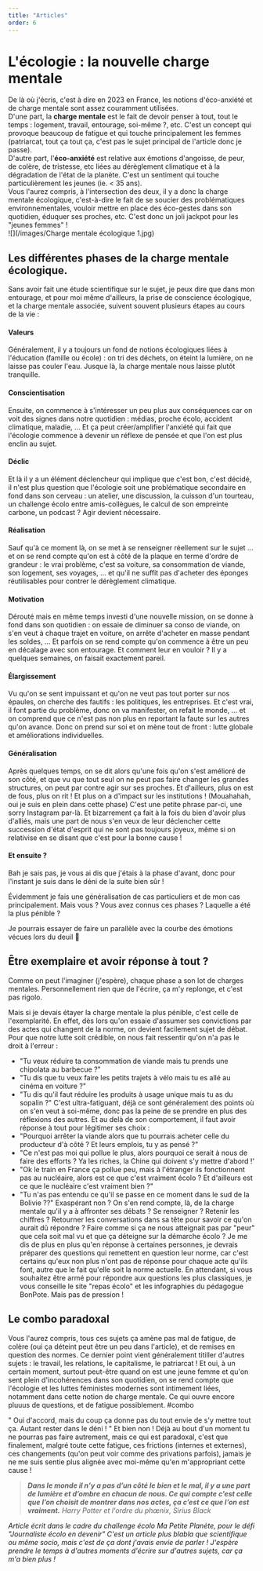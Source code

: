 ```yaml
---
title: "Articles"
order: 6
---
```

# L'écologie : la nouvelle charge mentale

De là où j'écris, c'est à dire en 2023 en France, les notions d'éco-anxiété et de charge mentale sont assez couramment utilisées.  
D'une part, la **charge mentale** est le fait de devoir penser à tout, tout le temps : logement, travail, entourage, soi-même ?, etc. C'est un concept qui provoque beaucoup de fatigue et qui touche principalement les femmes (patriarcat, tout ça tout ça, c'est pas le sujet principal de l'article donc je passe).  
D'autre part, l'**éco-anxiété** est relative aux émotions d'angoisse, de peur, de colère, de tristesse, etc liées au dérèglement climatique et à la dégradation de l'état de la planète. C'est un sentiment qui touche particulièrement les jeunes (ie. < 35 ans).  
Vous l'aurez compris, à l'intersection des deux, il y a donc la charge mentale écologique, c'est-à-dire le fait de se soucier des problématiques environnementales, vouloir mettre en place des éco-gestes dans son quotidien, éduquer ses proches, etc. C'est donc un joli jackpot pour les "jeunes femmes" !  
![](/images/Charge mentale écologique 1.jpg)

## Les différentes phases de la charge mentale écologique.
Sans avoir fait une étude scientifique sur le sujet, je peux dire que dans mon entourage, et pour moi même d'ailleurs, la prise de conscience écologique, et la charge mentale associée, suivent souvent plusieurs étapes au cours de la vie :
#### Valeurs  
Généralement, il y a toujours un fond de notions écologiques liées à l'éducation (famille ou école) : on tri des déchets, on éteint la lumière, on ne laisse pas couler l'eau. Jusque là, la charge mentale nous laisse plutôt tranquille.
#### Conscientisation  
Ensuite, on commence à s'intéresser un peu plus aux conséquences car on voit des signes dans notre quotidien : médias, proche écolo, accident climatique, maladie, ... Et ça peut créer/amplifier l'anxiété qui fait que l'écologie commence à devenir un réflexe de pensée et que l'on est plus enclin au sujet.
#### Déclic  
Et là il y a un élément déclencheur qui implique que c'est bon, c'est décidé, il n'est plus question que l'écologie soit une problématique secondaire en fond dans son cerveau : un atelier, une discussion, la cuisson d'un tourteau, un challenge écolo entre amis-collègues, le calcul de son empreinte carbone, un podcast ? Agir devient nécessaire.
#### Réalisation  
Sauf qu'à ce moment là, on se met à se renseigner réellement sur le sujet ... et on se rend compte qu'on est à côté de la plaque en terme d'ordre de grandeur : le vrai problème, c'est sa voiture, sa consommation de viande, son logement, ses voyages, ... et qu'il ne suffit pas d'acheter des éponges réutilisables pour contrer le dérèglement climatique.
#### Motivation  
Dérouté mais en même temps investi d'une nouvelle mission, on se donne à fond dans son quotidien : on essaie de diminuer sa conso de viande, on s'en veut à chaque trajet en voiture, on arrête d'acheter en masse pendant les soldes, ... Et parfois on se rend compte qu'on commence à être un peu en décalage avec son entourage. Et comment leur en vouloir ? Il y a quelques semaines, on faisait exactement pareil.
#### Élargissement  
Vu qu'on se sent impuissant et qu'on ne veut pas tout porter sur nos épaules, on cherche des fautifs : les politiques, les entreprises. Et c'est vrai, il font partie du problème, donc on va manifester, on refait le monde, ... et on comprend que ce n'est pas non plus en reportant la faute sur les autres qu'on avance. Donc on prend sur soi et on mène tout de front : lutte globale et améliorations individuelles.
#### Généralisation  
Après quelques temps, on se dit alors qu'une fois qu'on s'est amélioré de son côté, et que vu que tout seul on ne peut pas faire changer les grandes structures, on peut par contre agir sur ses proches. Et d'ailleurs, plus on est de fous, plus on rit ! Et plus on a d'impact sur les institutions ! (Mouahahah, oui je suis en plein dans cette phase) C'est une petite phrase par-ci, une sorry Instagram par-là. Et bizarrement ça fait à la fois du bien d'avoir plus d'alliés, mais une part de nous s'en veux de leur déclencher cette succession d'état d'esprit qui ne sont pas toujours joyeux, même si on relativise en se disant que c'est pour la bonne cause !
#### Et ensuite ?  
Bah je sais pas, je vous ai dis que j'étais à la phase d'avant, donc pour l'instant je suis dans le déni de la suite bien sûr !

Évidemment je fais une généralisation de cas particuliers et de mon cas principalement. Mais vous ? Vous avez connus ces phases ? Laquelle a été la plus pénible ?

Je pourrais essayer de faire un parallèle avec la courbe des émotions vécues lors du deuil 🤔

## Être exemplaire et avoir réponse à tout ?
Comme on peut l'imaginer (j'espère), chaque phase a son lot de charges mentales. Personnellement rien que de l'écrire, ça m'y replonge, et c'est pas rigolo.

Mais si je devais étayer la charge mentale la plus pénible, c'est celle de l'exemplarité.
En effet, dès lors qu'on essaie d'assumer ses convictions par des actes qui changent de la norme, on devient facilement sujet de débat. Pour que notre lutte soit crédible, on nous fait ressentir qu'on n'a pas le droit à l'erreur :
- "Tu veux réduire ta consommation de viande mais tu prends une chipolata au barbecue ?"
- "Tu dis que tu veux faire les petits trajets à vélo mais tu es allé au cinéma en voiture ?"
- "Tu dis qu'il faut réduire les produits à usage unique mais tu as du sopalin ?"
C'est ultra-fatiguant, déjà ce sont généralement des points où on s'en veut à soi-même, donc pas la peine de se prendre en plus des réflexions des autres.
Et au delà de son comportement, il faut avoir réponse à tout pour légitimer ses choix :
- "Pourquoi arrêter la viande alors que tu pourrais acheter celle du producteur d'à côté ? Et leurs emplois, tu y as pensé ?"
- "Ce n'est pas moi qui pollue le plus, alors pourquoi ce serait à nous de faire des efforts ? Ya les riches, la Chine qui doivent s'y mettre d'abord !'
- "Ok le train en France ça pollue peu, mais à l'étranger ils fonctionnent pas au nucléaire, alors est ce que c'est vraiment écolo ? Et d'ailleurs est ce que le nucléaire c'est vraiment bien ?"
- "Tu n'as pas entendu ce qu'il se passe en ce moment dans le sud de la Bolivie ??"
Exaspérant non ? On s'en rend compte, là, de la charge mentale qu'il y a à affronter ses débats ? Se renseigner ? Retenir les chiffres ? Retourner les conversations dans sa tête pour savoir ce qu'on aurait dû répondre ? Faire comme si ça ne nous atteignait pas par "peur" que cela soit mal vu et que ça déteigne sur la démarche écolo ?
Je me dis de plus en plus qu'en réponse à certaines personnes, je devrais préparer des questions qui remettent en question leur norme, car c'est certains qu'eux non plus n'ont pas de réponse pour chaque acte qu'ils font, autre que le fait qu'elle soit la norme actuelle.
En attendant, si vous souhaitez être armé pour répondre aux questions les plus classiques, je vous conseille le site "repas écolo" et les infographies du pédagogue BonPote. Mais pas de pression !

## Le combo paradoxal
Vous l'aurez compris, tous ces sujets ça amène pas mal de fatigue, de colère (oui ça déteint peut être un peu dans l'article), et de remises en question des normes. Ce dernier point vient généralement titiller d'autres sujets  : le travail, les relations, le capitalisme, le patriarcat !
Et oui, à un certain moment, surtout peut-être quand on est une jeune femme et qu'on sent plein d'incohérences dans son quotidien, on se rend compte que l'écologie et les luttes féministes modernes sont intimement liées, notamment dans cette notion de charge mentale. Ce qui ouvre encore pluuus de questions, et de fatigue possiblement. #combo

" Oui d'accord, mais du coup ça donne pas du tout envie de s'y mettre tout ça. Autant rester dans le déni ! "
Et bien non ! Déjà au bout d'un moment tu ne pourras pas faire autrement, mais ce qui est paradoxal, c'est que finalement, malgré toute cette fatigue, ces frictions (internes et externes), ces changements (qu'on peut voir comme des privations parfois), jamais je ne me suis sentie plus alignée avec moi-même qu'en m'appropriant cette cause !

> **_Dans le monde il n’y a pas d’un côté le bien et le mal, il y a une part de lumière et d’ombre en chacun de nous. Ce qui compte c’est celle que l’on choisit de montrer dans nos actes, ça c’est ce que l’on est vraiment._**
_Harry Potter et l'ordre du phœnix, Sirius Black_

_Article écrit dans le cadre du challenge écolo Ma Petite Planète, pour le défi "Journaliste écolo en devenir"
C'est un article plus blabla que scientifique ou même socio, mais c'est de ça dont j'avais envie de parler !
J'espère prendre le temps à d'autres moments d'écrire sur d'autres sujets, car ça m'a bien plus !_ 